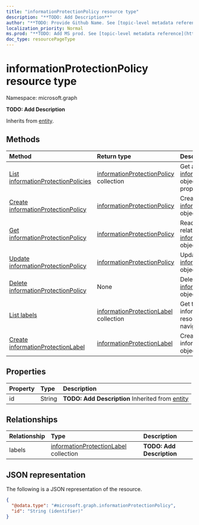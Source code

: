 ```yaml
---
title: "informationProtectionPolicy resource type"
description: "**TODO: Add Description**"
author: "**TODO: Provide Github Name. See [topic-level metadata reference](https://msgo.azurewebsites.net/add/document/guidelines/metadata.html#topic-level-metadata)**"
localization_priority: Normal
ms.prod: "**TODO: Add MS prod. See [topic-level metadata reference](https://msgo.azurewebsites.net/add/document/guidelines/metadata.html#topic-level-metadata)**"
doc_type: resourcePageType
---
```


# informationProtectionPolicy resource type

Namespace: microsoft.graph



**TODO: Add Description**


Inherits from [entity](../resources/entity.md).

## Methods
|Method|Return type|Description|
|:---|:---|:---|
|[List informationProtectionPolicies](../api/informationprotectionpolicy-list.md)|[informationProtectionPolicy](../resources/informationprotectionpolicy.md) collection|Get a list of the [informationProtectionPolicy](../resources/informationprotectionpolicy.md) objects and their properties.|
|[Create informationProtectionPolicy](../api/informationprotectionpolicy-create.md)|[informationProtectionPolicy](../resources/informationprotectionpolicy.md)|Create a new [informationProtectionPolicy](../resources/informationprotectionpolicy.md) object.|
|[Get informationProtectionPolicy](../api/informationprotectionpolicy-get.md)|[informationProtectionPolicy](../resources/informationprotectionpolicy.md)|Read the properties and relationships of an [informationProtectionPolicy](../resources/informationprotectionpolicy.md) object.|
|[Update informationProtectionPolicy](../api/informationprotectionpolicy-update.md)|[informationProtectionPolicy](../resources/informationprotectionpolicy.md)|Update the properties of an [informationProtectionPolicy](../resources/informationprotectionpolicy.md) object.|
|[Delete informationProtectionPolicy](../api/informationprotectionpolicy-delete.md)|None|Deletes an [informationProtectionPolicy](../resources/informationprotectionpolicy.md) object.|
|[List labels](../api/informationprotectionpolicy-list-labels.md)|[informationProtectionLabel](../resources/informationprotectionlabel.md) collection|Get the informationProtectionLabel resources from the labels navigation property.|
|[Create informationProtectionLabel](../api/informationprotectionpolicy-post-labels.md)|[informationProtectionLabel](../resources/informationprotectionlabel.md)|Create a new informationProtectionLabel object.|

## Properties
|Property|Type|Description|
|:---|:---|:---|
|id|String|**TODO: Add Description** Inherited from [entity](../resources/entity.md)|

## Relationships
|Relationship|Type|Description|
|:---|:---|:---|
|labels|[informationProtectionLabel](../resources/informationprotectionlabel.md) collection|**TODO: Add Description**|

## JSON representation
The following is a JSON representation of the resource.
<!-- {
  "blockType": "resource",
  "keyProperty": "id",
  "@odata.type": "microsoft.graph.informationProtectionPolicy",
  "baseType": "microsoft.graph.entity",
  "openType": false
}
-->
``` json
{
  "@odata.type": "#microsoft.graph.informationProtectionPolicy",
  "id": "String (identifier)"
}
```

